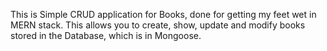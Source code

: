 This is Simple CRUD application for Books, done for getting my feet wet in MERN stack. 
This allows you to create, show, update and modify books stored in the Database, which is in Mongoose.
